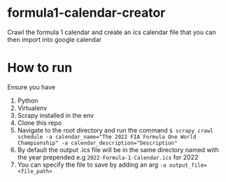 # formula1-calendar-creator
Crawl the formula 1 calendar and create an ics calendar file that you can then import into google calendar

# How to run
Ensure you have

1. Python
2. Virtualenv
3. Scrapy installed in the env
4. Clone this repo
5. Navigate to the root directory and run the command `$ scrapy crawl schedule -a calendar_name="The 2022 FIA Formula One World Championship" -a calendar_description="Description"`
6. By default the output .ics file will be in the same directory named with the year prepended  e.g  `2022-Formula-1-Calendar.ics` for 2022
7. You can specify the file to save by adding an arg `-a output_file=<file_path>`
